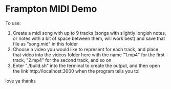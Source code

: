 # Frampton MIDI Demo

To use:
1. Create a midi song with up to 9 tracks (songs with slightly longish notes, or notes with a bit of space between them, will work best) and save that file as "song.mid" in this folder
2. Choose a video you would like to represent for each track, and place that video into the videos folder here with the name "1.mp4" for the first track, "2.mp4" for the second track, and so on
3. Enter "./build.sh" into the terminal to create the output, and then open the link http://localhost:3000 when the program tells you to!

love ya thanks
